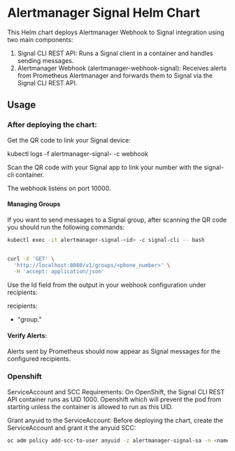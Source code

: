# Alertmanager Signal Helm Chart

This Helm chart deploys Alertmanager Webhook to Signal integration using two main components:

1. Signal CLI REST API: Runs a Signal client in a container and handles sending messages.
2. Alertmanager Webhook (alertmanager-webhook-signal): Receives alerts from Prometheus Alertmanager and forwards them to Signal via the Signal CLI REST API.

## Usage

### After deploying the chart:

Get the QR code to link your Signal device:

kubectl logs -f alertmanager-signal-<pod-id> -c webhook

Scan the QR code with your Signal app to link your number with the signal-cli container.

The webhook listens on port 10000.

#### Managing Groups

If you want to send messages to a Signal group, after scanning the QR code you should run the following commands:

```bash
kubectl exec -it alertmanager-signal-<id> -c signal-cli -- bash


curl -X 'GET' \
  'http://localhost:8080/v1/groups/<phone_number>' \
  -H 'accept: application/json'
```

Use the Id field from the output in your webhook configuration under recipients:

recipients:
  - "group.<group-id>"

####  Verify Alerts:

Alerts sent by Prometheus should now appear as Signal messages for the configured recipients.

### Openshift

ServiceAccount and SCC Requirements:
On OpenShift, the Signal CLI REST API container runs as UID 1000. Openshift which will prevent the pod from starting unless the container is allowed to run as this UID.

Grant anyuid to the ServiceAccount:
Before deploying the chart, create the ServiceAccount and grant it the anyuid SCC:

```bash
oc adm policy add-scc-to-user anyuid -z alertmanager-signal-sa -n <namespace>
```